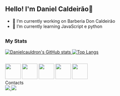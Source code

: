  ## Hello! I'm Daniel Caldeirão👋
 

- 🔭 I’m currently working on Barberia Don Caldeirão
- 🌱 I’m currently learning  JavaScript e python
##

### My Stats

<div>
  <a href="https://github.com/
DanielCauldron">
   
![Danielcauldron's GitHub stats](https://github-readme-stats.vercel.app/api?username=Danielcauldron&show_icons=true&theme=transparent)
   [![Top Langs](https://github-readme-stats.vercel.app/api/top-langs/?username=Danielcauldron&show_icons=true&theme=transparent)](https://github.com/anuraghazra/github-readme-stats)

</div>
</div>

##


<div>
 <img src="https://cdn.jsdelivr.net/gh/devicons/devicon/icons/html5/html5-original.svg" width="50"/>
 <img src="https://cdn.jsdelivr.net/gh/devicons/devicon/icons/css3/css3-original.svg" width="50"/>
 <img src="https://cdn.jsdelivr.net/gh/devicons/devicon/icons/javascript/javascript-original.svg" width="50" />
 <img src="https://cdn.jsdelivr.net/gh/devicons/devicon/icons/python/python-original.svg" width="50" />
 <img src="https://cdn.jsdelivr.net/gh/devicons/devicon/icons/git/git-original.svg" width="50" />
</div>
  Contacts
   
<div>
  <a href="https://www.linkedin.com/in/daniel-caldeir%C3%A3o-43b01b244/">
    <img src="https://img.shields.io/badge/LinkedIn-0077B5?style=for-the-badge&logo=linkedin&logoColor=white" />
  </a>
 <a href = "mailto:dfcaldeirao@gmail.com"><img src="https://img.shields.io/badge/Gmail-D14836?style=for-the-badge&logo=gmail&logoColor=white"></a>
 
</div>


